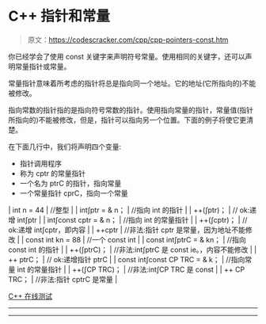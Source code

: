 # C++ 指针和常量

> 原文：<https://codescracker.com/cpp/cpp-pointers-const.htm>

你已经学会了使用 const 关键字来声明符号常量。使用相同的关键字，还可以声明常量指针或常量。

常量指针意味着所考虑的指针将总是指向同一个地址。它的地址(它所指向的)不能被修改。

指向常数的指针指的是指向符号常数的指针。使用指向常量的指针，常量值(指针所指向的)不能被修改，但是，指针可以指向另一个位置。下面的例子将使它更清楚。

在下面几行中，我们将声明四个变量:

*   指针调用程序
*   称为 cptr 的常量指针
*   一个名为 ptrC 的指针，指向常量
*   一个常量指针 cprC，指向一个常量

| int n = 44 | //整型 |
| int∫ptr = & n； | //指向 int 的指针 |
| ++(∫ptr)； | // ok:递增 int∫ptr |
| int∫const cptr = & n； | //指向 int 的常量指针 |
| ++(∫cptr)； | // ok:递增 int∫cptr，即内容 |
| ++cptr | //非法:指针 cptr 是常量，因为地址不能修改 |
| const int kn = 88 | //一个 const int |
| const int∫ptrC = & kn； | //指向 const int 的指针 |
| ++(∫ptrC)； | //非法:int∫ptrC 是 const ie。，内容不能修改 |
| ++ ptrC； | // ok:递增指针 ptrC |
| const int∫const CP TRC = & k； | //指向常量 int 的常量指针 |
| ++(∫CP TRC)； | //非法:int∫CP TRC 是 const |
| ++ CP TRC； | //非法:指针 cptrC 是常量 |

[C++ 在线测试](/exam/showtest.php?subid=3)

* * *

* * *